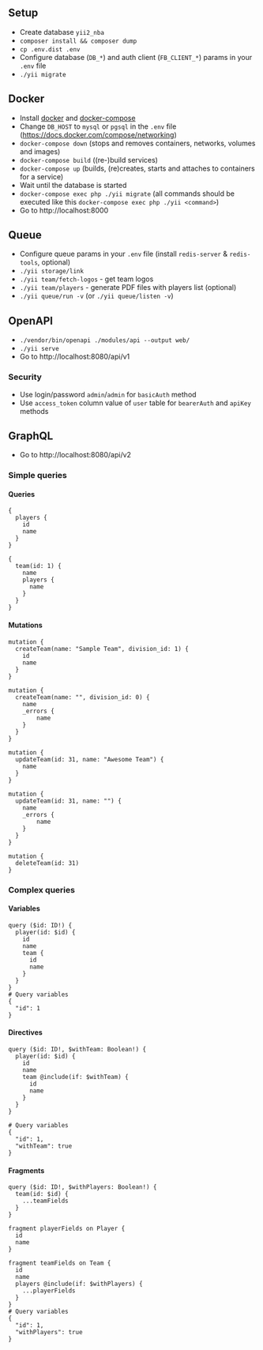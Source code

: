 ## Setup
- Create database `yii2_nba`
- `composer install && composer dump`
- `cp .env.dist .env`
- Configure database (`DB_*`) and auth client (`FB_CLIENT_*`) params in your `.env` file
- `./yii migrate`

## Docker
- Install [docker](https://docs.docker.com/engine/install) and [docker-compose](https://docs.docker.com/compose/install)
- Change `DB_HOST` to `mysql` or `pgsql` in the `.env` file (https://docs.docker.com/compose/networking)
- `docker-compose down` (stops and removes containers, networks, volumes and images)
- `docker-compose build` ((re-)build services)
- `docker-compose up` (builds, (re)creates, starts and attaches to containers for a service)
- Wait until the database is started
- `docker-compose exec php ./yii migrate` (all commands should be executed like this `docker-compose exec php ./yii <command>`)
- Go to http://localhost:8000

## Queue
- Configure queue params in your `.env` file (install `redis-server` & `redis-tools`, optional)
- `./yii storage/link`
- `./yii team/fetch-logos` - get team logos
- `./yii team/players` - generate PDF files with players list (optional)
- `./yii queue/run -v` (or `./yii queue/listen -v`)

## OpenAPI
- `./vendor/bin/openapi ./modules/api --output web/`
- `./yii serve`
- Go to http://localhost:8080/api/v1

### Security

- Use login/password `admin`/`admin` for `basicAuth` method
- Use `access_token` column value of `user` table for `bearerAuth` and `apiKey` methods

## GraphQL
- Go to http://localhost:8080/api/v2

### Simple queries

#### Queries

```
{
  players {
    id
    name
  }
}

{
  team(id: 1) {
    name
    players {
      name
    }
  }
}
```

#### Mutations

```
mutation {
  createTeam(name: "Sample Team", division_id: 1) {
    id
    name
  }
}

mutation {
  createTeam(name: "", division_id: 0) {
    name
    _errors {
        name
    }
  }
}

mutation {
  updateTeam(id: 31, name: "Awesome Team") {
    name
  }
}

mutation {
  updateTeam(id: 31, name: "") {
    name
    _errors {
        name
    }
  }
}

mutation {
  deleteTeam(id: 31)
}
```

### Complex queries

#### Variables

```
query ($id: ID!) {
  player(id: $id) {
    id
    name
    team {
      id
      name
    }
  }
}
# Query variables
{
  "id": 1
}
```

#### Directives

```
query ($id: ID!, $withTeam: Boolean!) {
  player(id: $id) {
    id
    name
    team @include(if: $withTeam) {
      id
      name
    }
  }
}

# Query variables
{
  "id": 1,
  "withTeam": true
}
```

#### Fragments

```
query ($id: ID!, $withPlayers: Boolean!) {
  team(id: $id) {
    ...teamFields
  }
}

fragment playerFields on Player {
  id
  name
}

fragment teamFields on Team {
  id
  name
  players @include(if: $withPlayers) {
    ...playerFields
  }
}
# Query variables
{
  "id": 1,
  "withPlayers": true
}
```